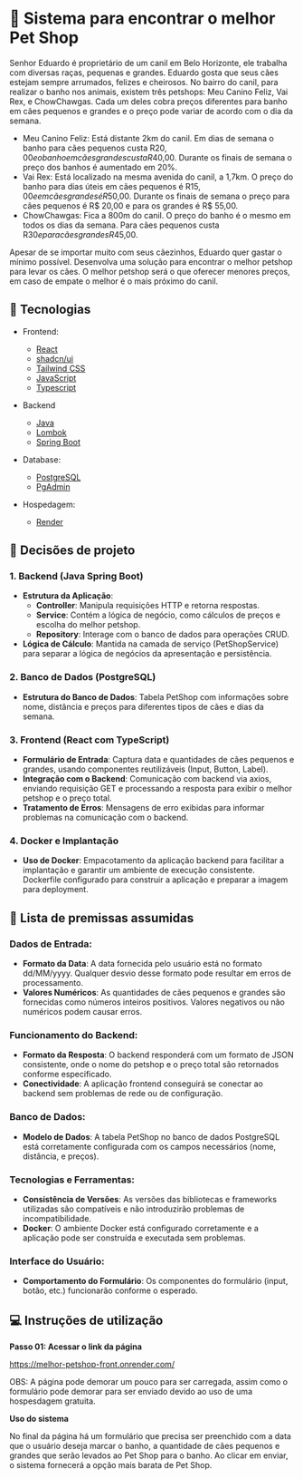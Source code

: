 # 🐶 Sistema para encontrar o melhor Pet Shop
  
Senhor Eduardo é proprietário de um canil em Belo Horizonte, ele trabalha com 
diversas raças, pequenas e grandes. Eduardo gosta que seus cães estejam sempre 
arrumados, felizes e cheirosos. 
No bairro do canil, para realizar o banho nos animais, existem três petshops: Meu 
Canino Feliz, Vai Rex, e ChowChawgas. Cada um deles cobra preços diferentes para 
banho em cães pequenos e grandes e o preço pode variar de acordo com o dia da 
semana.
* Meu Canino Feliz: Está distante 2km do canil. Em dias de semana o banho para 
cães pequenos custa R$20,00 e o banho em cães grandes custa R$40,00. 
Durante os finais de semana o preço dos banhos é aumentado em 20%.
* Vai Rex: Está localizado na mesma avenida do canil, a 1,7km. O preço do banho 
para dias úteis em cães pequenos é R$15,00 e em cães grandes é R$50,00. 
Durante os finais de semana o preço para cães pequenos é R$ 20,00 e para os 
grandes é R$ 55,00.
* ChowChawgas: Fica a 800m do canil. O preço do banho é o mesmo em todos os 
dias da semana. Para cães pequenos custa R$30 e para cães grandes R$45,00.

Apesar de se importar muito com seus cãezinhos, Eduardo quer gastar o mínimo 
possível. Desenvolva uma solução para encontrar o melhor petshop para levar os cães. 
O melhor petshop será o que oferecer menores preços, em caso de empate o melhor é 
o mais próximo do canil.

## 🚀 Tecnologias

- Frontend:

    - [React](https://react.dev/)
    - [shadcn/ui](https://ui.shadcn.com/)
    - [Tailwind CSS](https://tailwindcss.com/)
    - [JavaScript](https://www.javascript.com/)
    - [Typescript](https://www.typescriptlang.org/)

- Backend

    - [Java](https://www.java.com/pt-BR/)
    - [Lombok](https://projectlombok.org/)
    - [Spring Boot](https://spring.io/projects/spring-boot)

- Database:

    - [PostgreSQL](https://www.postgresql.org/)
    - [PgAdmin](https://www.pgadmin.org/)
 
- Hospedagem:
   - [Render](https://render.com/)

## 🧐 Decisões de projeto

### 1. Backend (Java Spring Boot)

- **Estrutura da Aplicação**:
  - **Controller**: Manipula requisições HTTP e retorna respostas.
  - **Service**: Contém a lógica de negócio, como cálculos de preços e escolha do melhor petshop.
  - **Repository**: Interage com o banco de dados para operações CRUD.
- **Lógica de Cálculo**: Mantida na camada de serviço (PetShopService) para separar a lógica de negócios da apresentação e persistência.

### 2. Banco de Dados (PostgreSQL)

- **Estrutura do Banco de Dados**: Tabela PetShop com informações sobre nome, distância e preços para diferentes tipos de cães e dias da semana.

### 3. Frontend (React com TypeScript)
- **Formulário de Entrada**: Captura data e quantidades de cães pequenos e grandes, usando componentes reutilizáveis (Input, Button, Label).
- **Integração com o Backend**: Comunicação com backend via axios, enviando requisição GET e processando a resposta para exibir o melhor petshop e o preço total.
- **Tratamento de Erros**: Mensagens de erro exibidas para informar problemas na comunicação com o backend.

### 4. Docker e Implantação
- **Uso de Docker**: Empacotamento da aplicação backend para facilitar a implantação e garantir um ambiente de execução consistente. Dockerfile configurado para construir a aplicação e preparar a imagem para deployment.


## 📝 Lista de premissas assumidas

### Dados de Entrada:
- **Formato da Data**: A data fornecida pelo usuário está no formato dd/MM/yyyy. Qualquer desvio desse formato pode resultar em erros de processamento.
- **Valores Numéricos**: As quantidades de cães pequenos e grandes são fornecidas como números inteiros positivos. Valores negativos ou não numéricos podem causar erros.

### Funcionamento do Backend:
- **Formato da Resposta**: O backend responderá com um formato de JSON consistente, onde o nome do petshop e o preço total são retornados conforme especificado.
- **Conectividade**: A aplicação frontend conseguirá se conectar ao backend sem problemas de rede ou de configuração.

### Banco de Dados:
- **Modelo de Dados**: A tabela PetShop no banco de dados PostgreSQL está corretamente configurada com os campos necessários (nome, distância, e preços).

### Tecnologias e Ferramentas:
- **Consistência de Versões**: As versões das bibliotecas e frameworks utilizadas são compatíveis e não introduzirão problemas de incompatibilidade.
- **Docker**: O ambiente Docker está configurado corretamente e a aplicação pode ser construída e executada sem problemas.

### Interface do Usuário:
- **Comportamento do Formulário**: Os componentes do formulário (input, botão, etc.) funcionarão conforme o esperado.

## 💻 Instruções de utilização

**Passo 01: Acessar o link da página**

<https://melhor-petshop-front.onrender.com/>

OBS: A página pode demorar um pouco para ser carregada, assim como o formulário pode demorar para ser enviado devido ao uso de uma hospesdagem gratuita.

**Uso do sistema**

No final da página há um formulário que precisa ser preenchido com a data que o usuário deseja marcar o banho, a quantidade de cães pequenos e grandes que serão levados ao Pet Shop para o banho. Ao clicar em enviar, o sistema fornecerá a opção mais barata de Pet Shop.

